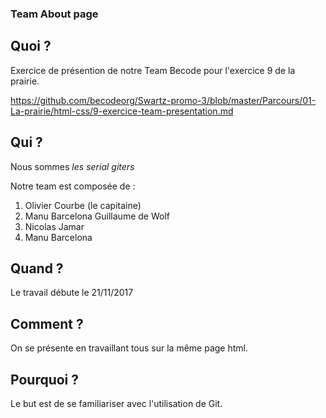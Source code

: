 ### Team About page

## Quoi ?

Exercice de présention de notre Team Becode pour l'exercice 9 de la prairie. 

https://github.com/becodeorg/Swartz-promo-3/blob/master/Parcours/01-La-prairie/html-css/9-exercice-team-presentation.md

## Qui ? 

Nous sommes *les serial giters*

Notre team est composée de :

1. Olivier Courbe (le capitaine)
2. Manu Barcelona Guillaume de Wolf
3. Nicolas Jamar
4. Manu Barcelona 

## Quand ?

Le travail débute le 21/11/2017

## Comment ?

On se présente en travaillant tous sur la même page html. 

## Pourquoi ?

Le but est de se familiariser avec l'utilisation de Git. 
